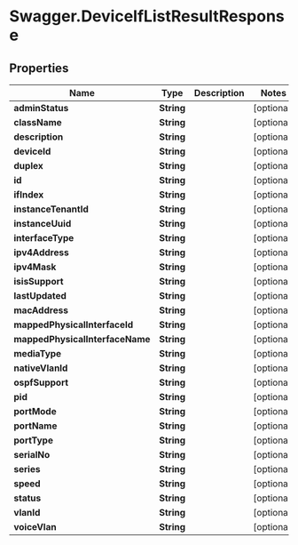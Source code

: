 # Swagger.DeviceIfListResultResponse

## Properties
Name | Type | Description | Notes
------------ | ------------- | ------------- | -------------
**adminStatus** | **String** |  | [optional] 
**className** | **String** |  | [optional] 
**description** | **String** |  | [optional] 
**deviceId** | **String** |  | [optional] 
**duplex** | **String** |  | [optional] 
**id** | **String** |  | [optional] 
**ifIndex** | **String** |  | [optional] 
**instanceTenantId** | **String** |  | [optional] 
**instanceUuid** | **String** |  | [optional] 
**interfaceType** | **String** |  | [optional] 
**ipv4Address** | **String** |  | [optional] 
**ipv4Mask** | **String** |  | [optional] 
**isisSupport** | **String** |  | [optional] 
**lastUpdated** | **String** |  | [optional] 
**macAddress** | **String** |  | [optional] 
**mappedPhysicalInterfaceId** | **String** |  | [optional] 
**mappedPhysicalInterfaceName** | **String** |  | [optional] 
**mediaType** | **String** |  | [optional] 
**nativeVlanId** | **String** |  | [optional] 
**ospfSupport** | **String** |  | [optional] 
**pid** | **String** |  | [optional] 
**portMode** | **String** |  | [optional] 
**portName** | **String** |  | [optional] 
**portType** | **String** |  | [optional] 
**serialNo** | **String** |  | [optional] 
**series** | **String** |  | [optional] 
**speed** | **String** |  | [optional] 
**status** | **String** |  | [optional] 
**vlanId** | **String** |  | [optional] 
**voiceVlan** | **String** |  | [optional] 


